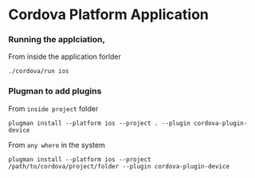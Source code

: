Cordova Platform Application
=============================
### Running the applciation,

 From inside the application forlder
```
./cordova/run ios
```


### Plugman to add plugins

 From `inside project` folder
```
plugman install --platform ios --project . --plugin cordova-plugin-device
```
 
 From `any where` in the system
```
plugman install --platform ios --project /path/to/cordova/project/folder --plugin cordova-plugin-device
```

